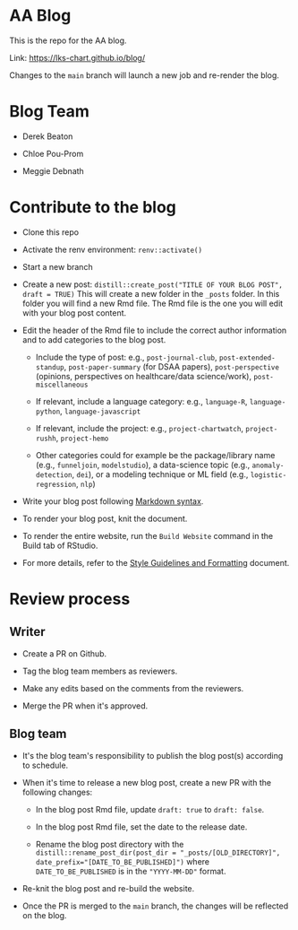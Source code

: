 # AA Blog

This is the repo for the AA blog.

Link: https://lks-chart.github.io/blog/

Changes to the `main` branch will launch a new job and re-render the blog.

# Blog Team

- Derek Beaton

- Chloe Pou-Prom

- Meggie Debnath

# Contribute to the blog

- Clone this repo

- Activate the renv environment: `renv::activate()`

- Start a new branch

- Create a new post: `distill::create_post("TITLE OF YOUR BLOG POST", draft = TRUE)` This will create a new folder in the `_posts` folder. In this folder you will find a new Rmd file. The Rmd file is the one you will edit with your blog post content.

- Edit the header of the Rmd file to include the correct author information and to add categories to the blog post. 

    - Include the type of post: e.g., `post-journal-club`, `post-extended-standup`, `post-paper-summary` (for DSAA papers), `post-perspective` (opinions, perspectives on healthcare/data science/work), `post-miscellaneous`

    -  If relevant, include a language category: e.g., `language-R`, `language-python`, `language-javascript`
    
    -  If relevant, include the project: e.g., `project-chartwatch`, `project-rushh`, `project-hemo`
    
    - Other categories could for example be the package/library name (e.g., `funneljoin`, `modelstudio`), a data-science topic (e.g., `anomaly-detection`, `dei`), or a modeling technique or ML field (e.g., `logistic-regression`, `nlp`)

- Write your blog post following [Markdown syntax](https://www.markdownguide.org/basic-syntax/).

- To render your blog post, knit the document.

- To render the entire website, run the `Build Website` command in the Build tab of RStudio.

- For more details, refer to the [Style Guidelines and Formatting](https://app.clickup.com/2346452/v/dc/27kem-18987/27kem-51722) document.

# Review process

## Writer

- Create a PR on Github.

- Tag the blog team members as reviewers.

- Make any edits based on the comments from the reviewers.

- Merge the PR when it's approved.

## Blog team

- It's the blog team's responsibility to publish the blog post(s) according to schedule.
    
- When it's time to release a new blog post, create a new PR with the following changes: 

    - In the blog post Rmd file, update `draft: true` to `draft: false`.
    
    - In the blog post Rmd file, set the date to the release date.

    - Rename the blog post directory with the `distill::rename_post_dir(post_dir = "_posts/[OLD_DIRECTORY]", date_prefix="[DATE_TO_BE_PUBLISHED]")` where `DATE_TO_BE_PUBLISHED` is in the `"YYYY-MM-DD"` format. 

- Re-knit the blog post and re-build the website.

- Once the PR is merged to the `main` branch, the changes will be reflected on the blog.
